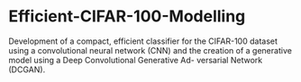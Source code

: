 # Efficient-CIFAR-100-Modelling
Development of a compact, efficient classifier for the CIFAR-100 dataset using a convolutional neural network (CNN) and the creation of a generative model using a Deep Convolutional Generative Ad- versarial Network (DCGAN).
